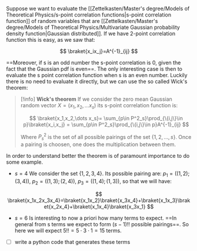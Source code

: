 Suppose we want to evaluate the [[Zettelkasten/Master's degree/Models of Theoretical Physics/s-point correlation functions|s-point correlation function]] of random variables that are [[Zettelkasten/Master's degree/Models of Theoretical Physics/Multivariate Gaussian probability density function|Gaussian distributed]].
If we have 2-point correlation function this is easy, as we saw that:

$$ \braket{x_ix_j}=A^{-1}_{ij} $$

==Moreover, if s is an odd number the s-point correlation is 0, given the fact that the Gaussian pdf is even==.
The only interesting case is then to evaluate the s point correlation function when s is an even number. 
Luckily there is no need to evaluate it directly, but we can use the so called Wick's theorem:

>[!info] **Wick's theorem**
> If we consider the zero mean Gaussian random vector $X=(x_1,x_2,\dots x_s)$ its s-point correlation function is:
> 
> $$ \braket{x_1,x_2,\dots x_s}= \sum_{p\in P^2_s}\prod_{\{i,j\}\in p}\braket{x_i,x_j} = \sum_{p\in P^2_s}\prod_{\{i,j\}\in p}A^{-1}_{ij} $$
> 
> Where $P_s^2$ is the set of all possible pairings of the set $\{ 1,2,\dots, s \}$. Once a pairing is choosen, one does the multiplication between them.

In order to understand better the theorem is of paramount importance to do some example.

- $s=4$
We consider the set $\{1,2,3,4\}$. Its possible pairing are: $p_1=((1,2);(3,4))$, $p_2=((1,3);(2,4))$, $p_3=((1,4);(1,3))$, so that we will have:

$$ \braket{x_1x_2x_3x_4}=\braket{x_1x_2}\braket{x_3x_4}+\braket{x_1x_3}\braket{x_2x_4}+\braket{x_1x_4}\braket{x_3x_1} $$

- $s=6$
Is interesting to now a priori how many terms to expect.
==In general from s terms we expect to form $(s-1)!!$ possible pairings==. So here we will expect $5!!=5\cdot3\cdot1=15$ terms.
- [ ] write a python code that generates these terms
